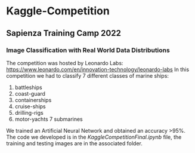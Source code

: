 # Kaggle-Competition
## Sapienza Training Camp 2022
### Image Classification with Real World Data Distributions

The competition was hosted by Leonardo Labs:
https://www.leonardo.com/en/innovation-technology/leonardo-labs
In this competition we had to classify 7 different classes of marine ships:

1. battleships
2. coast-guard
3. containerships
4. cruise-ships
5. drilling-rigs
6. motor-yachts
7 submarines

We trained an Artificial Neural Network and obtained an accuracy >95%. The code we developed is in the *KaggleCompetitionFinal.ipynb* file, the training and testing images are in the associated folder. 
